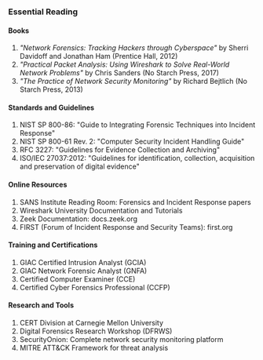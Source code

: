 ### Essential Reading

#### Books

1. *"Network Forensics: Tracking Hackers through Cyberspace"* by Sherri Davidoff and Jonathan Ham (Prentice Hall, 2012)
2. *"Practical Packet Analysis: Using Wireshark to Solve Real-World Network Problems"* by Chris Sanders (No Starch Press, 2017)
3. *"The Practice of Network Security Monitoring"* by Richard Bejtlich (No Starch Press, 2013)

#### Standards and Guidelines

1. NIST SP 800-86: "Guide to Integrating Forensic Techniques into Incident Response"
2. NIST SP 800-61 Rev. 2: "Computer Security Incident Handling Guide"
3. RFC 3227: "Guidelines for Evidence Collection and Archiving"
4. ISO/IEC 27037:2012: "Guidelines for identification, collection, acquisition and preservation of digital evidence"

#### Online Resources

1. SANS Institute Reading Room: Forensics and Incident Response papers
2. Wireshark University Documentation and Tutorials
3. Zeek Documentation: docs.zeek.org
4. FIRST (Forum of Incident Response and Security Teams): first.org

#### Training and Certifications

1. GIAC Certified Intrusion Analyst (GCIA)
2. GIAC Network Forensic Analyst (GNFA)
3. Certified Computer Examiner (CCE)
4. Certified Cyber Forensics Professional (CCFP)

#### Research and Tools

1. CERT Division at Carnegie Mellon University
2. Digital Forensics Research Workshop (DFRWS)
3. SecurityOnion: Complete network security monitoring platform
4. MITRE ATT&CK Framework for threat analysis
